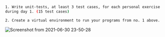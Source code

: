 ```sh
1. Write unit-tests, at least 3 test cases, for each personal exercise completed
during day 1. (15 test cases)
```

```sh
2. Create a virtual environment to run your programs from no. 1 above.

```
![Screenshot from 2021-06-30 23-50-28](https://user-images.githubusercontent.com/27253931/124030128-89b20d00-d9fe-11eb-9cc3-2937d7b3dd40.png)

